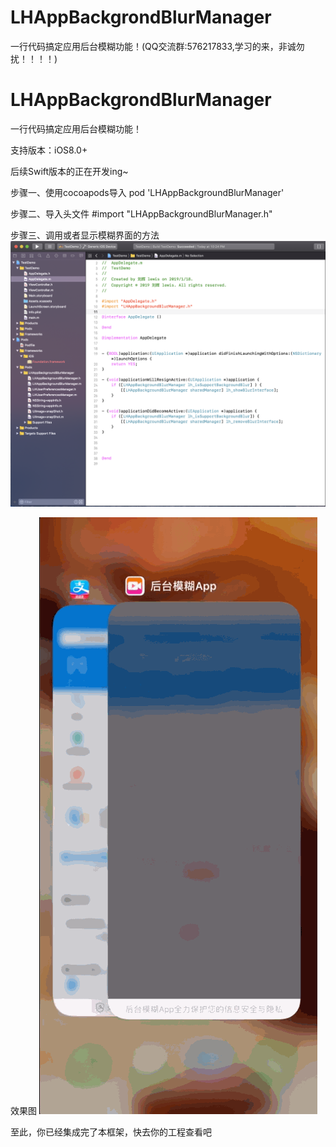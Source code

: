 # LHAppBackgrondBlurManager
一行代码搞定应用后台模糊功能！(QQ交流群:576217833,学习的来，非诚勿扰！！！！)


# LHAppBackgrondBlurManager
一行代码搞定应用后台模糊功能！

支持版本：iOS8.0+

后续Swift版本的正在开发ing~

步骤一、使用cocoapods导入
   pod 'LHAppBackgroundBlurManager'
   
步骤二、导入头文件
   #import "LHAppBackgroundBlurManager.h"
   
步骤三、调用或者显示模糊界面的方法
 ![image](https://github.com/KingLiuHui/LHAppBackgrondBlurManager/blob/master/15.png)

效果图
 ![image](https://github.com/KingLiuHui/LHAppBackgrondBlurManager/blob/master/123.gif)


至此，你已经集成完了本框架，快去你的工程查看吧
